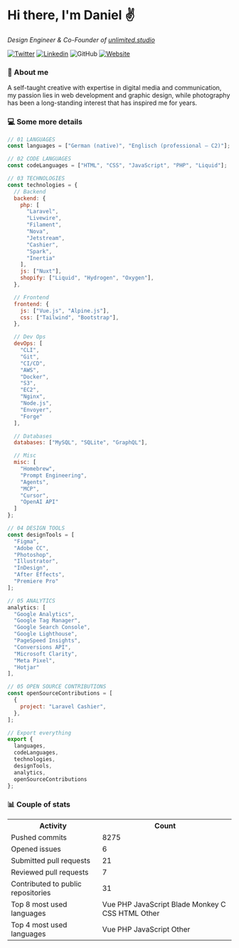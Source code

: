 # Hi there, I'm Daniel ✌️

<p><em>Design Engineer & Co-Founder of <a href="https://unlimited.studio">unlimited.studio</em></p>

[![Twitter](https://img.shields.io/twitter/follow/captainscorch?label=Follow)](https://x.com/intent/follow?screen_name=captainscorch)
[![Linkedin](https://img.shields.io/badge/Follow-blue?style=flat-square&logo=Linkedin&logoColor=white&link=https://www.linkedin.com/in/daniel-schmier-6a2557149/)](https://www.linkedin.com/in/daniel-schmier-6a2557149/)
![GitHub](https://img.shields.io/github/followers/captainscorch?label=Follow&style=social)
[![Website](https://img.shields.io/badge/Website-2ab193.svg?&style=flat-square&logo=Google-Chrome&logoColor=white&link=https://captainscor.ch)](https://captainscor.ch)

### 📃 About me

A self-taught creative with expertise in digital media and communication, my passion lies in web development and graphic design, while photography has been a long-standing interest that has inspired me for years.

### 💻 Some more details

```javascript
// 01 LANGUAGES
const languages = ["German (native)", "Englisch (professional – C2)"];

// 02 CODE LANGUAGES
const codeLanguages = ["HTML", "CSS", "JavaScript", "PHP", "Liquid"];

// 03 TECHNOLOGIES
const technologies = {
  // Backend
  backend: {
    php: [
      "Laravel",
      "Livewire",
      "Filament",
      "Nova",
      "Jetstream",
      "Cashier",
      "Spark",
      "Inertia"
    ],
    js: ["Nuxt"],
    shopify: ["Liquid", "Hydrogen", "Oxygen"],
  },

  // Frontend
  frontend: {
    js: ["Vue.js", "Alpine.js"],
    css: ["Tailwind", "Bootstrap"],
  },

  // Dev Ops
  devOps: [
    "CLI",
    "Git",
    "CI/CD",
    "AWS",
    "Docker",
    "S3",
    "EC2",
    "Nginx",
    "Node.js",
    "Envoyer",
    "Forge"
  ],

  // Databases
  databases: ["MySQL", "SQLite", "GraphQL"],

  // Misc
  misc: [
    "Homebrew",
    "Prompt Engineering",
    "Agents",
    "MCP",
    "Cursor",
    "OpenAI API"
  ]
};

// 04 DESIGN TOOLS
const designTools = [
  "Figma",
  "Adobe CC",
  "Photoshop",
  "Illustrator",
  "InDesign",
  "After Effects",
  "Premiere Pro"
];

// 05 ANALYTICS
analytics: [
  "Google Analytics",
  "Google Tag Manager",
  "Google Search Console",
  "Google Lighthouse",
  "PageSpeed Insights",
  "Conversions API",
  "Microsoft Clarity",
  "Meta Pixel",
  "Hotjar"
],

// 05 OPEN SOURCE CONTRIBUTIONS
const openSourceContributions = [
  {
    project: "Laravel Cashier",
  },
];

// Export everything
export {
  languages,
  codeLanguages,
  technologies,
  designTools,
  analytics,
  openSourceContributions
};
```

### 📊 Couple of stats

<small>
<table>
  <tr>
    <th>Activity</th>
    <th>Count</th>
  </tr>
  <tr>
    <td>Pushed commits</td>
    <td>8275</td>
  </tr>
  <tr>
    <td>Opened issues</td>
    <td>6</td>
  </tr>
  <tr>
    <td>Submitted pull requests</td>
    <td>21</td>
  </tr>
  <tr>
    <td>Reviewed pull requests</td>
    <td>7</td>
  </tr>
  <tr>
    <td>Contributed to public repositories</td>
    <td>31</td>
  </tr>
  <tr>
    <td>Top 8 most used languages</td>
    <td> Vue  PHP  JavaScript  Blade  Monkey C  CSS  HTML  Other </td>
  </tr>
  <tr>
    <td>Top 4 most used languages</td>
    <td> Vue  PHP  JavaScript  Other </td>
  </tr>
</table>
</small>
